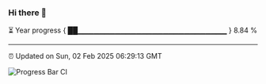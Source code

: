 ### Hi there 👋

⏳ Year progress { ██▁▁▁▁▁▁▁▁▁▁▁▁▁▁▁▁▁▁▁▁▁▁▁▁▁▁▁▁ } 8.84 %

---

⏰ Updated on Sun, 02 Feb 2025 06:29:13 GMT

![Progress Bar CI](https://github.com/DhruviPatel157/GitHub-Actions-Demo/workflows/Progress%20Bar%20CI/badge.svg)
